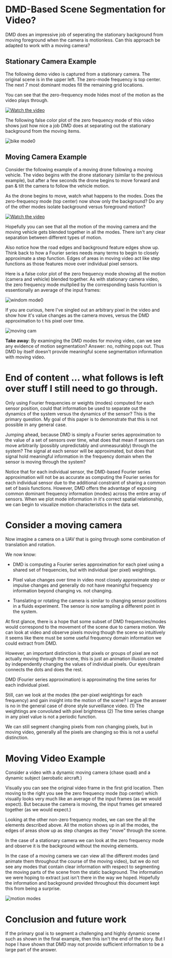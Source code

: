 # DMD-Based Scene Segmentation for Video?

DMD does an impressive job of seperating the stationary background
from moving foreground when the camera is motionless.  Can this
approach be adapted to work with a moving camera?

## Stationary Camera Example

The following demo video is captured from a stationary camera.  The
original scene is in the upper left.  The zero-mode frequency is top
center.  The next 7 most dominant modes fill the remaining grid
locations.

You can see that the zero-frequency mode hides most of the motion as
the video plays through.

[![Watch the video](./bike-thumbnail.png)](https://www.youtube.com/watch?v=khn09gCgOVs)

The following false color plot of the zero frequency mode of this
video shows just how nice a job DMD does at separating out the
stationary background from the moving items.

![bike mode0](./bike-mode0.png)

## Moving Camera Example

Consider the following example of a moving drone following a moving
vehicle.  The video begins with the drone stationary (similar to the
previous example), but after a few seconds the drone begins to move
forward and pan & tilt the camera to follow the vehicle motion.

As the drone begins to move, watch what happens to the modes.  Does
the zero-frequency mode (top center) now show only the background?  Do
any of the other modes isolate background versus foreground motion?

[![Watch the video](./windom-thumbnail.png)](https://www.youtube.com/watch?v=H2-JT0sAsWE)

Hopefully you can see that all the motion of the moving camera and the
moving vehicle gets blended together in all the modes.  There isn't
any clear separation between different types of motion.

Also notice how the road edges and background feature edges show up.
Think back to how a Fourier series needs many terms to begin to
closely approximate a step function.  Edges of areas in moving video
act like step functions as those features move over individual pixel
sensors.

Here is a false color plot of the zero frequency mode showing all the
motion (camera and vehicle) blended together.  As with stationary
camera video, the zero frequency mode multplied by the corresponding
basis fucntion is essentionally an average of the input frames:

![windom mode0](./windom-mode0.png)

If you are curious, here I've singled out an arbitrary pixel in the
video and show how it's value changes as the camera moves, versus the
DMD approximation to t his pixel over time.

![moving cam](./moving-cam-single-pixel.png)

**Take away**: By examinging the DMD modes for moving video, can we
see any evidence of motion segmentation? Answer: no, nothing pops out.
Thus DMD by itself doesn't provide meaningful scene segmentation
information with moving video.

# End of content ... what follows is left over stuff I still need to go through.

Only using Fourier frequencies or weights (modes) computed for each
sensor position, could that information be used to separate out the
dynamics of the system versus the dynamics of the sensor?  This is the
primary question.  My goal of this paper is to demonstrate that this
is not possible in any general case.

Jumping ahead, because DMD is simply a Fourier series approximation to
the value of a set of sensors over time, what does that mean if
sensors can move arbitrarily (possibly unpredictably and unmeasurably)
through the system?  The signal at each sensor will be approximated,
but does that signal hold meaningful information in the frequency
domain when the sensor is moving through the system?

Notice that for each individual sensor, the DMD-based Fourier series
approximation will not be as accurate as computing the Fourier series
for each individual sensor due to the additional constraint of sharing
a common set of basis functions.  However, DMD offers the advantage
of exposing common dominant frequency information (modes) across the
entire array of sensors.  When we plot mode information in it's
correct spatial relationship, we can begin to visualize motion
characteristics in the data set.
# Consider a moving camera

Now imagine a camera on a UAV that is going through some combination
of translation and rotation.

We now know:

* DMD is computing a Fourier series approximation for each pixel using
  a shared set of frequencies, but with individual (per pixel)
  weightings.

* Pixel value changes over time in video most closely approximate step
  or impulse changes and generally do not have meaningful frequency
  information beyond changing vs. not changing.

* Translating or rotating the camera is similar to changing sensor
  positions in a fluids experiment.  The sensor is now sampling a
  different point in the system.

At first glance, there is a hope that some subset of DMD
frequencies/modes would correspond to the movement of the scene due to
camera motion.  We can look at video and observe pixels moving though
the scene so intuitively it seems like there must be some useful
frequency domain information we could extract from DMD.

However, an important distinction is that pixels or groups of pixel
are not actually moving through the scene, this is just an animation
illusion created by independently changing the values of individual
pixels.  Our eyes/brain connects the dots and does the rest.

DMD (Fourier series approximation) is approximating the time series
for each individual pixel.

Still, can we look at the modes (the per-pixel weightings for each
frequency) and gain insight into the motion of the scene?  I argue the
answer is no in the general case of drone style surveillance video.
(1) The weightings are convoluted with pixel brightness (2) The time
series change in any pixel value is not a periodic function.

We can still segment changing pixels from non changing pixels, but in
moving video, generally all the pixels are changing so this is not a
useful distinction.

# Moving Video Example

Consider a video with a dynamic moving camera (chase quad) and a
dynamic subject (aerobatic aircraft.)

Visually you can see the original video frame in the first grid
location.  Then moving to the right you see the zero frequency mode
(top center) which visually looks very much like an average of the
input frames (as we would expect).  But because the camera is moving,
the input frames get smeared together (as we would expect.)

Looking at the other non-zero frequency modes, we can see the all the
elements described above.  All the motion shows up in all the modes,
the edges of areas show up as step changes as they "move" through the
scene.

In the case of a stationary camera we can look at the zero frequency
mode and observe it is the background without the moving elements.

In the case of a moving camera we can view all the different modes
(and animate them throughout the course of the moving video), but we
do not see any modes that contain clear information with respect to
segmenting the moving parts of the scene from the static background.
The information we were hoping to extract just isn't there in the way
we hoped.  Hopefully the information and background provided
throughout this document kept this from being a surprise.

![motion modes](./motion-modes.png)

# Conclusion and future work

If the primary goal is to segment a challenging and highly dynamic
scene such as shown in the final example, then this isn't the end of
the story.  But I hope I have shown that DMD may not provide
sufficient information to be a large part of the answer.